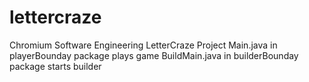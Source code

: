 # lettercraze
Chromium Software Engineering LetterCraze Project
Main.java in playerBounday package plays game
BuildMain.java in builderBounday package starts builder